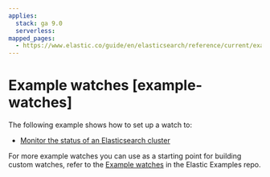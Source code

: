 ```yaml
---
applies:
  stack: ga 9.0
  serverless:
mapped_pages:
  - https://www.elastic.co/guide/en/elasticsearch/reference/current/example-watches.html
---
```


# Example watches [example-watches]

The following example shows how to set up a watch to:

* [Monitor the status of an Elasticsearch cluster](watch-cluster-status.md)

For more example watches you can use as a starting point for building custom watches, refer to the [Example watches](https://github.com/elastic/examples/tree/master/Alerting) in the Elastic Examples repo.


